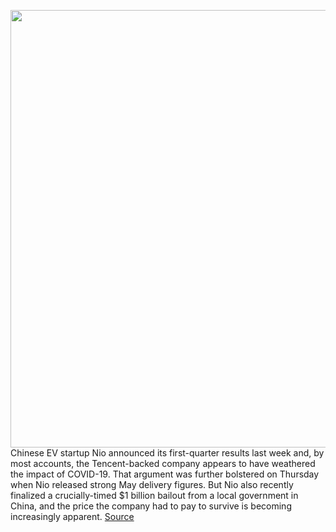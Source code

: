 <img src='https://cdn.vox-cdn.com/thumbor/wpPIxzvncHZUV6AA1zHTDSxHDBI=/0x0:2040x1360/1200x800/filters:focal(857x517:1183x843)/cdn.vox-cdn.com/uploads/chorus_image/image/66900687/nio_sf_1288.0.jpg' width='700px' /><br/>
Chinese EV startup Nio announced its first-quarter results last week and, by most accounts, the Tencent-backed company appears to have weathered the impact of COVID-19. That argument was further bolstered on Thursday when Nio released strong May delivery figures. But Nio also recently finalized a crucially-timed $1 billion bailout from a local government in China, and the price the company had to pay to survive is becoming increasingly apparent.
<a href='https://www.theverge.com/2020/6/5/21274457/nio-q1-earnings-deliveries-chinese-government-investment-bailout'> Source <a/>